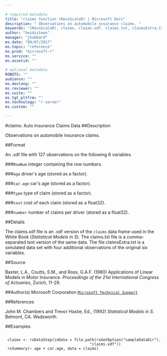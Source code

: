 ```yaml
--- 
 
# required metadata 
title: "claims function (RevoScaleR) | Microsoft Docs" 
description: " Observations on automobile insurance claims. " 
keywords: "(RevoScaleR), claims, claims.xdf, claims.txt, claimsExtra.txt, datasets" 
author: "heidisteen" 
manager: "jhubbard" 
ms.date: "09/07/2017" 
ms.topic: "reference" 
ms.prod: "microsoft-r" 
ms.service: "" 
ms.assetid: "" 
 
# optional metadata 
ROBOTS: "" 
audience: "" 
ms.devlang: "" 
ms.reviewer: "" 
ms.suite: "" 
ms.tgt_pltfrm: "" 
ms.technology: "r-server" 
ms.custom: "" 
 
--- 
```

 
 
 
 
 
 
 #claims: Auto Insurance Claims Data 
 ##Description
 
Observations on automobile insurance claims.
 
 
 ##Format
 
An .xdf file with 127 observations on the following 6 variables.


###`RowNum`
integer containing the row numbers.


###`age`
driver's age (stored as a factor).


###`car.age`
car's age (stored as a factor).


###`type`
type of claim (stored as a factor).


###`cost`
cost of each claim (stored as a float32).


###`number`
number of claims per driver (stored as a float32).



 
 
 ##Details
 
The claims.xdf file is an .xdf version of the `claims`
data frame used in the White Book (*Statistical Models in S*). The
claims.txt file is a comma-separated text version of the same data. The
file claimsExtra.txt is a simulated data set with four additional
observations of the original six variables.
 
 
 ##Source
 
Baxter, L.A., Coutts, S.M., and Ross, G.A.F. (1980) Applications of Linear
Models in Motor Insurance. *Proceedings of the 21st International
Congress of Actuaries*, Zurich, 11-29.
 
 
 ##Author(s)
 Microsoft Corporation [`Microsoft Technical Support`](https://go.microsoft.com/fwlink/?LinkID=698556&clcid=0x409)
 
 
 ##References
 
John M. Chambers and Trevor Hastie, Ed., (1992)
*Statistical Models in S*. Belmont, CA. Wadsworth.
 
 
 ##Examples

 ```
   
  claims <- rxDataStep(inData = file.path(rxGetOption("sampleDataDir"),
                                       "claims.xdf"))
  rxSummary(~ age + car.age, data = claims)
 
```
 
 
